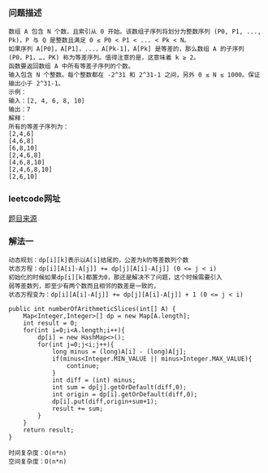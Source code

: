 ### 问题描述
    数组 A 包含 N 个数，且索引从 0 开始。该数组子序列将划分为整数序列 (P0, P1, ..., Pk)，P 与 Q 是整数且满足 0 ≤ P0 < P1 < ... < Pk < N。
    如果序列 A[P0]，A[P1]，...，A[Pk-1]，A[Pk] 是等差的，那么数组 A 的子序列 (P0，P1，…，PK) 称为等差序列。值得注意的是，这意味着 k ≥ 2。
    函数要返回数组 A 中所有等差子序列的个数。
    输入包含 N 个整数。每个整数都在 -2^31 和 2^31-1 之间，另外 0 ≤ N ≤ 1000。保证输出小于 2^31-1。
    示例：
    输入：[2, 4, 6, 8, 10]
    输出：7
    解释：
    所有的等差子序列为：
    [2,4,6]
    [4,6,8]
    [6,8,10]
    [2,4,6,8]
    [4,6,8,10]
    [2,4,6,8,10]
    [2,6,10]

### leetcode网址
[题目来源](https://leetcode-cn.com/problems/arithmetic-slices-ii-subsequence)

### 解法一
    动态规划：dp[i][k]表示以A[i]结尾的，公差为k的等差数列个数
    状态方程：dp[i][A[i]-A[j]] += dp[j][A[i]-A[j]] (0 <= j < i)
    初始化的时候如果dp[i][k]都置为0，那还是解决不了问题，这个时候需要引入
    弱等差数列，即至少有两个数而且相邻的数差是一致的，
    状态方程变为：dp[i][A[i]-A[j]] += dp[j][A[i]-A[j]] + 1 (0 <= j < i)

    public int numberOfArithmeticSlices(int[] A) {
        Map<Integer,Integer>[] dp = new Map[A.length];
        int result = 0;
        for(int i=0;i<A.length;i++){
            dp[i] = new HashMap<>();
            for(int j=0;j<i;j++){
                long minus = (long)A[i] - (long)A[j];
                if(minus<Integer.MIN_VALUE || minus>Integer.MAX_VALUE){
                    continue;
                }
                int diff = (int) minus;
                int sum = dp[j].getOrDefault(diff,0);
                int origin = dp[i].getOrDefault(diff,0);
                dp[i].put(diff,origin+sum+1);
                result += sum;
            }
        }
        return result;
    }

    时间复杂度：O(n*n)
    空间复杂度：O(n*n)